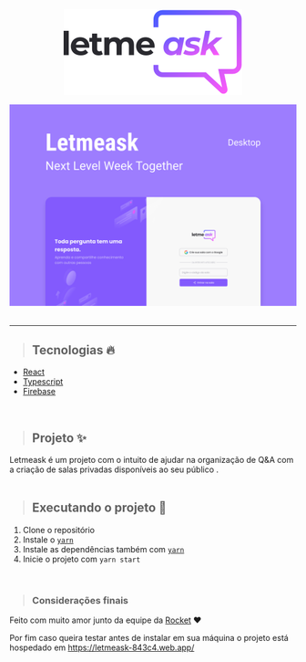 <p align="center">
<img src='./src/assets/images/logo.svg'>
</p>

<img src='./src/assets/images/Capa.svg'>

<br>

<br>

<hr>

> <h2> Tecnologias 🔥</h2>

<div class='techs'>
<ul>
    <li><a href='https://pt-br.reactjs.org/'>React</a></li>
    <li><a href='https://www.typescriptlang.org/'>Typescript</a></li>
    <li><a href='https://firebase.google.com/?hl=pt'>Firebase</a></li>
</ul>
</div>

<br>

> <h2> Projeto ✨</h2>

<div class='info-project'>
Letmeask é um projeto com o intuito de ajudar na organização de Q&A com a criação de salas privadas disponíveis ao seu público .
</div>

<br>

> <h2>Executando o projeto 🚀</h2>

<div class='exec-project'>
    <ol>
    <li> Clone o repositório </l1>
    <li> Instale o <a href='https://yarnpkg.com/'><code>yarn</code></a>
    <li> Instale as dependências também com <a href='https://yarnpkg.com/'><code>yarn</code></a>
    <li> Inicie o projeto com <code>yarn start</code>
    </ol>
</div>

<br>

> <h3> Considerações finais</h3>

<div>
    <p>Feito com muito amor junto da equipe da <a href='https://rocketseat.com.br/'>Rocket</a> ❤️</p>
    <p>Por fim caso queira testar antes de instalar em sua máquina o projeto está hospedado em <a href='https://letmeask-843c4.web.app/'>https://letmeask-843c4.web.app/ </a>
</div>


